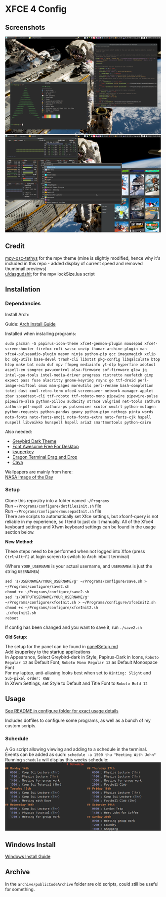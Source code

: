 # XFCE 4 Config

## Screenshots 

![Screenshot 1](configure/screenshots/screenshot1.png)
![Screenshot 2](configure/screenshots/screenshot2.png)

## Credit

[mpv-osc-tethys](https://github.com/Zren/mpv-osc-tethys) for the mpv theme (mine is slightly modified, hence why it's included in this repo - added display of current speed and removed thumbnail previews)  
[u/dasgudshit](https://www.reddit.com/r/mpv/comments/ob22cd/any_way_to_stop_automatic_resizing_when_youre/) for the mpv lockSize.lua script

## Installation 

### Dependancies

Install Arch: 

Guide: [Arch Install Guide](configure/archInstallGuide.md)

Installed when installing programs:

`sudo pacman -S papirus-icon-theme xfce4-genmon-plugin mousepad xfce4-screenshooter firefox rofi sassc unzip thunar-archive-plugin man xfce4-pulseaudio-plugin meson ninja python-pip gcc imagemagick xclip bc xdg-utils base-devel trash-cli libxtst pkg-config libqalculate btop htop make bat ncdu duf mpv ffmpeg mediainfo yt-dlp hyperfine xdotool aspell-en songrec pavucontrol alsa-firmware sof-firmware glow jq intel-gpu-tools intel-media-driver progress ristretto neofetch gimp expect pass fuse alacritty gnome-keyring rsync go ttf-droid perl-image-exiftool cmus man-pages moreutils perl-rename bash-completion tokei dust cool-retro-term xfce4-screensaver network-manager-applet zbar speedtest-cli ttf-roboto ttf-roboto-mono pipewire pipewire-pulse pipewire-alsa python-pillow audacity strace valgrind net-tools zathura  zathura-pdf-mupdf zathura-ps pulsemixer xcolor wmctrl python-mutagen python-requests python-pandas geany python-pipx nethogs pinta words noto-fonts noto-fonts-emoji noto-fonts-extra noto-fonts-cjk hspell nuspell libvoikko hunspell hspell aria2 smartmontools python-cairo`

Also needed:  
* [Greybird Dark Theme](https://github.com/shimmerproject/Greybird)
* [Font Awesome Free For Desktop](https://fontawesome.com/download)
* [ksuperkey](https://github.com/hanschen/ksuperkey)
* [Dragon Terminal Drag and Drop](https://github.com/mwh/dragon) 
* [Cava](https://github.com/karlstav/cava)

Wallpapers are mainly from here:  
[NASA Image of the Day](https://www.nasa.gov/multimedia/imagegallery/iotd.html)

### Setup 

Clone this repositry into a folder named `~/Programs`  
Run `~/Programs/configure/dotfilesInit.sh` file  
Run `~/Programs/configure/mousepadInit.sh` file  
There are scripts to automatically set Xfce settings, but xfconf-query is not reliable in my experience, so I tend to just do it manually. All of the Xfce4 keyboard settings and Xfwm keyboard settings can be found in the usage section below.  

**New Method:** 

These steps need to be performed when not logged into Xfce (press `Ctrl+Alt+F2` at login screen to switch to Arch inbuilt terminal)

(Where `YOUR_USERNAME` is your actual username, and `USERNAMEA` is just the string `USERNAMEA`)

`sed 's/USERNAMEA/YOUR_USERNAME/g' ~/Programs/configure/save.sh > ~/Programs/configure/save2.sh`  
`chmod +x ~/Programs/configure/save2.sh`  
`sed 's/OUTPUTUSERNAME/YOUR_USERNAME/g' ~/Programs/configure/xfceInit.sh > ~/Programs/configure/xfceInit2.sh`  
`chmod +x ~/Programs/configure/xfceInit2.sh`  
`./xfceInit2.sh`  
`reboot`

If config has been changed and you want to save it, run `./save2.sh`

**Old Setup:**

The setup for the panel can be found in [panelSetup.md](configure/panelSetup.md)  
Add ksuperkey to the startup applications  
In Appearance, Select Greybird-dark in Style, Papirus-Dark in Icons, `Roboto Regular 12` as Default Font, `Roboto Mono Regular 13` as Default Monospace Font  
For my laptop, anti-aliasing looks best when set to `Hinting: Slight` and `Sub-pixel order: RGB`  
In Xfwm Settings, set Style to Default and Title Font to `Roboto Bold 12`

## Usage 

[See README in configure folder for exact usage details](configure/README.md)

Includes dotfiles to configure some programs, as well as a bunch of my custom scripts. 

### Schedule 

A Go script allowing viewing and adding to a schedule in the terminal.  
Events can be added as such: `schedule -a 1500 thu "Meeting With John"`  
Running `schedule` will display this weeks schedule:  
![Schedule Screenshot](configure/screenshots/schedule1.png)

## Windows Install

[Windows Install Guide](configure/windowsInstallGuide.md)

## Archive 

In the `archive/publicCodeArchive` folder are old scripts, could still be useful for something.  

